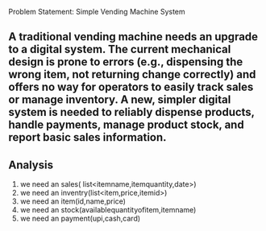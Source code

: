 Problem Statement: Simple Vending Machine System

A traditional vending machine needs an upgrade to a digital system.
The current mechanical design is prone to errors 
(e.g., dispensing the wrong item, not returning change correctly) 
and offers no way for operators to easily track sales or manage inventory.
A new, simpler digital system is needed to reliably dispense products, handle payments, manage product stock,
and report basic sales information.
---

Analysis
-

1. we need an sales( list<itemname,itemquantity,date>)
2. we need an  inventry(list<item,price,itemid>)
3. we need an item(id,name,price)
5. we need an stock(availablequantityofitem,itemname)
6. we need an payment(upi,cash,card)
